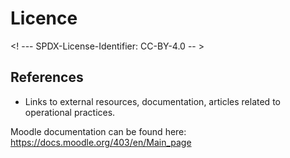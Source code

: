 # Licence

<! --- SPDX-License-Identifier: CC-BY-4.0  -- >

## References

- Links to external resources, documentation, articles related to operational practices.

Moodle documentation can be found here: https://docs.moodle.org/403/en/Main_page